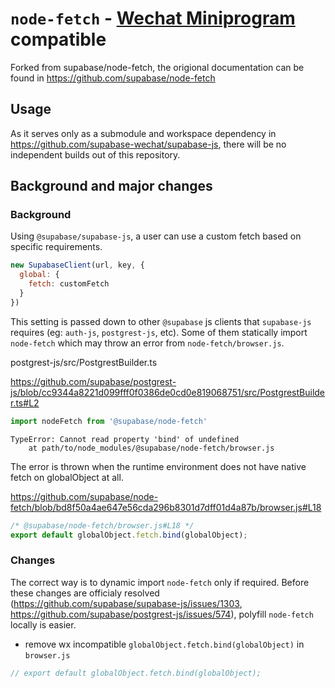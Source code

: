 # `node-fetch` - [Wechat Miniprogram](https://developers.weixin.qq.com/miniprogram/dev/framework/) compatible

Forked from supabase/node-fetch, the origional documentation can be found in <https://github.com/supabase/node-fetch>

## Usage

As it serves only as a submodule and workspace dependency in <https://github.com/supabase-wechat/supabase-js>, there will be no independent builds out of this repository.

## Background and major changes

### Background

Using `@supabase/supabase-js`, a user can use a custom fetch based on specific requirements.

```javascript
new SupabaseClient(url, key, {
  global: {
    fetch: customFetch
  }
})
```

This setting is passed down to other `@supabase` js clients that `supabase-js` requires (eg: `auth-js`, `postgrest-js`, etc). Some of them statically import `node-fetch` which may throw an error from `node-fetch/browser.js`.

postgrest-js/src/PostgrestBuilder.ts

<https://github.com/supabase/postgrest-js/blob/cc9344a8221d099fff0f0386de0cd0e819068751/src/PostgrestBuilder.ts#L2>

```javascript
import nodeFetch from '@supabase/node-fetch' 
```

```text
TypeError: Cannot read property 'bind' of undefined
    at path/to/node_modules/@supabase/node-fetch/browser.js
```

The error is thrown when the runtime environment does not have native fetch on globalObject at all.

<https://github.com/supabase/node-fetch/blob/bd8f50a4ae647e56cda296b8301d7dff01d4a87b/browser.js#L18>

```javascript
/* @supabase/node-fetch/browser.js#L18 */
export default globalObject.fetch.bind(globalObject);
```

### Changes

The correct way is to dynamic import `node-fetch` only if required. Before these changes are officialy resolved (<https://github.com/supabase/supabase-js/issues/1303>, <https://github.com/supabase/postgrest-js/issues/574>), polyfill `node-fetch` locally is easier.

- remove wx incompatible `globalObject.fetch.bind(globalObject)` in `browser.js`

```javascript
// export default globalObject.fetch.bind(globalObject);
```
